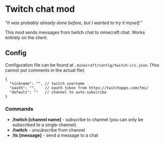 # Twitch chat mod
 _"It was probably already done before, but I wanted to try it myself."_

This mod sends messages from twitch chat to minecraft chat. Works entirely on the client.

## Config
Configuration file can be found at `.minecraft/config/twitch-irc.json`. (You cannot put comments in the actual file)
```jsonc
{
  "nickname": "", // twitch username
  "oauth": "",    // oauth token from https://twitchapps.com/tmi/
  "default": ""   // channel to auto-subscribe 
}
```

### Commands
- **/twitch [channel name]** - subscribe to channel (you can only be subscribed to a single channel) 
- **/twitch** - unsubscribe from channel
- **/tc [message]** - send a message to a chat

